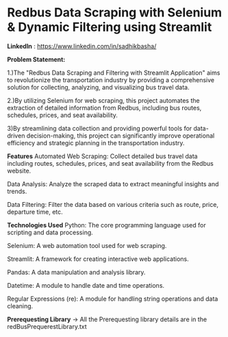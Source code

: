 # Redbus Data Scraping with Selenium & Dynamic Filtering using Streamlit
**LinkedIn** : https://www.linkedin.com/in/sadhikbasha/

**Problem Statement:**

1.)The "Redbus Data Scraping and Filtering with Streamlit Application" aims to revolutionize the transportation industry by providing a comprehensive solution for collecting, analyzing, and visualizing bus travel data.

2.)By utilizing Selenium for web scraping, this project automates the extraction of detailed information from Redbus, including bus routes, schedules, prices, and seat availability. 

3)By streamlining data collection and providing powerful tools for data-driven decision-making, this project can significantly improve operational efficiency and strategic planning in the transportation industry.

**Features**
Automated Web Scraping: Collect detailed bus travel data including routes, schedules, prices, and seat availability from the Redbus website.

Data Analysis: Analyze the scraped data to extract meaningful insights and trends.

Data Filtering: Filter the data based on various criteria such as route, price, departure time, etc.


**Technologies Used**
Python: The core programming language used for scripting and data processing.

Selenium: A web automation tool used for web scraping.

Streamlit: A framework for creating interactive web applications.

Pandas: A data manipulation and analysis library.

Datetime: A module to handle date and time operations.

Regular Expressions (re): A module for handling string operations and data cleaning.


**Prerequesting Library**
-> All the Prerequesting library details are in the redBusPrequerestLibrary.txt 
